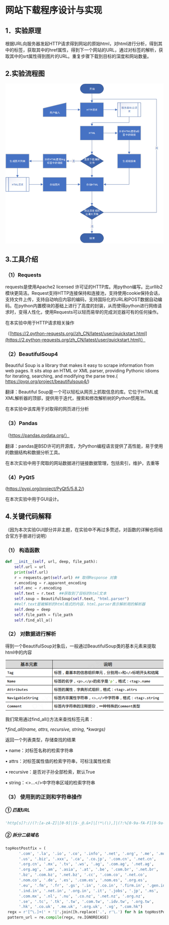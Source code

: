 # 网站下载程序设计与实现

## 1．实验原理

  根据URL向服务器发起HTTP请求得到网站的原始html，对html进行分析，得到其中的<a>标签，获取其中的href属性，得到下一个网站的URL，通过对<img>标签的解析，获取其中的srt属性得到图片的URL。重复步骤下载到目标的深度和网站数量。

## 2.实验流程图

![网络采样流程图](img\网络采样流程图.png)

## 3.工具介绍

### （1）Requests

requests是使用Apache2 licensed 许可证的HTTP库。用python编写。比urllib2模块更简洁。Request支持HTTP连接保持和连接池，支持使用cookie保持会话，支持文件上传，支持自动响应内容的编码，支持国际化的URL和POST数据自动编码。在python内置模块的基础上进行了高度的封装，从而使得python进行网络请求时，变得人性化，使用Requests可以轻而易举的完成浏览器可有的任何操作。

在本实验中用于HTTP请求相关操作

  （[https://2.python-requests.org//zh_CN/latest/user/quickstart.html](https://2.python-requests.org/zh_CN/latest/user/quickstart.html)）

### （2）BeautifulSoup4

  Beautiful Soup is a library that makes it easy to scrape information from web pages. It sits atop an HTML or XML parser, providing Pythonic idioms for iterating, searching, and modifying the parse tree.( https://pypi.org/project/beautifulsoup4/)

翻译：Beautiful Soup是一个可以轻松从网页上抓取信息的库。它位于HTML或XML解析器的顶部，提供用于迭代，搜索和修改解析树的Python惯用法。

在本实验中该库用于对取得的网页进行分析

### （3）Pandas

（https://pandas.pydata.org/）

翻译：pandas是BSD许可的开源库，为Python编程语言提供了高性能，易于使用的数据结构和数据分析工具。

​    在本次实验中用于爬取的网站数据进行链接数据管理，包括索引，维护，去重等

### （4）PyQt5

(https://pypi.org/project/PyQt5/5.8.2/)

在本次实验中用于GUI设计。

## 4.关键代码解释

（因为本次实验GUI部分并非主题，在实验中不再过多赘述，对函数的详解也将结合官方手册进行说明）

### （1）    构造函数

```python
def __init__(self, url, deep, file_path):
    self.url = url
    print(self.url)
    r = requests.get(self.url) ## 取得Response 对象
    r.encoding = r.apparent_encoding
    self.enc = r.encoding
    self.text = r.text  ##获取到了目标的html文本
    self.soup = BeautifulSoup(self.text, "html.parser") 
    ##elf.text是被解析的html格式的内容，html.parser表示解析用的解析器
    self.deep = deep
    self.file_path = file_path
    self.find_all_a()
```

### （2）    对数据进行解析

得到一个BeautifulSoup对象后，一般通过BeautifulSoup类的基本元素来提取html中的内容

![bs](img\bs.png)

我们常用通过find_all()方法来查找标签元素：

**find_all(name, attrs, recursive, string, \**kwargs)** 

返回一个列表类型，存储查找的结果 

• name：对标签名称的检索字符串

• attrs：对标签属性值的检索字符串，可标注属性检索

• recursive：是否对子孙全部检索，默认True

• string：<>…</>中字符串区域的检索字符串

### （3）    使用到的正则和字符串操作

##### ①   匹配URL

``` python
'http[s]?://(?:[a-zA-Z]|[0-9]|[$-_@.&+]|[!*\(\),]|(?:%[0-9a-fA-F][0-9a-fA-F]))+'
```

##### ②   拆分二级域名

```python
topHostPostfix = (
      '.com', '.la', '.io', '.co', '.info', '.net', '.org', '.me', '.mobi',
      '.us', '.biz', '.xxx', '.ca', '.co.jp', '.com.cn', '.net.cn',
      '.org.cn', '.mx', '.tv', '.ws', '.ag', '.com.ag', '.net.ag',
      '.org.ag', '.am', '.asia', '.at', '.be', '.com.br', '.net.br',
      '.bz', '.com.bz', '.net.bz', '.cc', '.com.co', '.net.co',
      '.nom.co', '.de', '.es', '.com.es', '.nom.es', '.org.es',
      '.eu', '.fm', '.fr', '.gs', '.in', '.co.in', '.firm.in', '.gen.in',
      '.ind.in', '.net.in', '.org.in', '.it', '.jobs', '.jp', '.ms',
      '.com.mx', '.nl', '.nu', '.co.nz', '.net.nz', '.org.nz',
      '.se', '.tc', '.tk', '.tw', '.com.tw', '.idv.tw', '.org.tw',
      '.hk', '.co.uk', '.me.uk', '.org.uk', '.vg', ".com.hk")
 regx = r'[^\.]+(' + '|'.join([h.replace('.', r'\.') for h in topHostPostfix]) + ')$'
 pattern_url = re.compile(regx, re.IGNORECASE)
```



